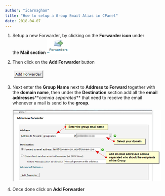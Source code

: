 ```yaml
---
author: "icarnaghan"
title: "How to setup a Group Email Alias in CPanel"
date: 2018-04-07
---
```


1. Setup a new Forwarder, by clicking on the **Forwarder icon** under the **Mail section** ![](images/g9cYMDwXH3+TwAAAABJRU5ErkJggg==)
2. Then click on the **Add Forwarder** button
    
    ![](images/AN6w2i2t0UQAAAABJRU5ErkJggg==)
3. Next enter the **Group Name** next to **Address to Forward** together with the **domain name**, then under the **Destination** section add all the **email addresses****_comma separated_** that need to receive the email whenever a mail is send to the **group**.
    
    ![](images/wHk+i99lBi1mwAAAABJRU5ErkJggg==)
4. Once done click on **Add Forwarder**
